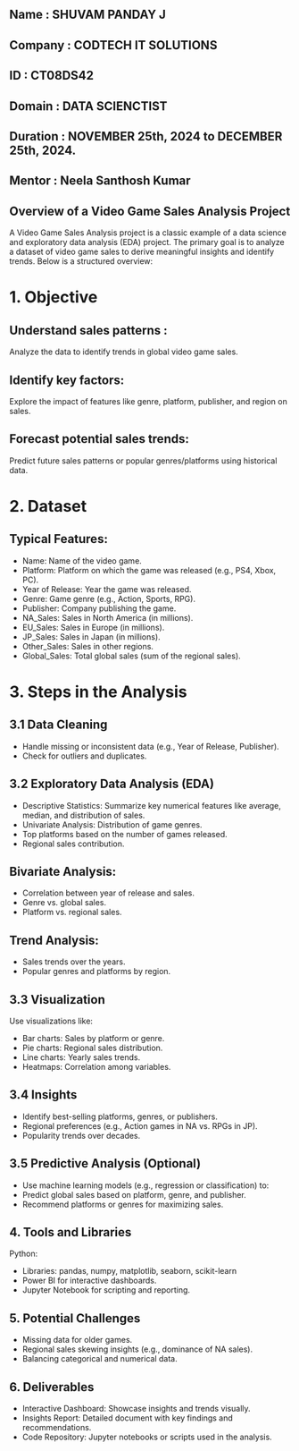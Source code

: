 ## Name : SHUVAM PANDAY J
## Company : CODTECH IT SOLUTIONS
## ID : CT08DS42
## Domain : DATA SCIENCTIST
## Duration : NOVEMBER 25th, 2024 to DECEMBER 25th, 2024.
## Mentor : Neela Santhosh Kumar

## Overview of a Video Game Sales Analysis Project 
A Video Game Sales Analysis project is a classic example of a data science and exploratory data analysis (EDA) project. The primary goal is to analyze a dataset of video game sales to derive meaningful insights and identify trends. Below is a structured overview:

# 1. Objective
## Understand sales patterns : 
Analyze the data to identify trends in global video game sales.
## Identify key factors: 
Explore the impact of features like genre, platform, publisher, and region on sales.
## Forecast potential sales trends: 
Predict future sales patterns or popular genres/platforms using historical data.

# 2. Dataset
 ## Typical Features:
* Name: Name of the video game.
* Platform: Platform on which the game was released (e.g., PS4, Xbox, PC).
* Year of Release: Year the game was released.
* Genre: Game genre (e.g., Action, Sports, RPG).
* Publisher: Company publishing the game.
* NA_Sales: Sales in North America (in millions).
* EU_Sales: Sales in Europe (in millions).
* JP_Sales: Sales in Japan (in millions).
* Other_Sales: Sales in other regions.
* Global_Sales: Total global sales (sum of the regional sales).

# 3. Steps in the Analysis

## 3.1 Data Cleaning
* Handle missing or inconsistent data (e.g., Year of Release, Publisher).
* Check for outliers and duplicates.
## 3.2 Exploratory Data Analysis (EDA)
* Descriptive Statistics: Summarize key numerical features like average, median, and distribution of sales.
* Univariate Analysis: Distribution of game genres.
* Top platforms based on the number of games released.
* Regional sales contribution.
## Bivariate Analysis:
* Correlation between year of release and sales.
* Genre vs. global sales.
* Platform vs. regional sales.
## Trend Analysis:
* Sales trends over the years.
* Popular genres and platforms by region.

## 3.3 Visualization
Use visualizations like:
* Bar charts: Sales by platform or genre.
* Pie charts: Regional sales distribution.
* Line charts: Yearly sales trends.
* Heatmaps: Correlation among variables.

## 3.4 Insights
* Identify best-selling platforms, genres, or publishers.
* Regional preferences (e.g., Action games in NA vs. RPGs in JP).
* Popularity trends over decades.

## 3.5 Predictive Analysis (Optional)
 * Use machine learning models (e.g., regression or classification) to:
 * Predict global sales based on platform, genre, and publisher.
 * Recommend platforms or genres for maximizing sales.

## 4. Tools and Libraries
 Python:
   * Libraries: pandas, numpy, matplotlib, seaborn, scikit-learn
   * Power BI for interactive dashboards.
   * Jupyter Notebook for scripting and reporting.

## 5. Potential Challenges
  * Missing data for older games.
  * Regional sales skewing insights (e.g., dominance of NA sales).
  * Balancing categorical and numerical data.
 
 ## 6. Deliverables
  * Interactive Dashboard: Showcase insights and trends visually.
  * Insights Report: Detailed document with key findings and recommendations.
  * Code Repository: Jupyter notebooks or scripts used in the analysis.
